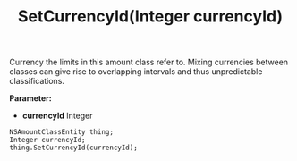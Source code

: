 ﻿---
uid: crmscript_ref_NSAmountClassEntity_SetCurrencyId
title: SetCurrencyId(Integer currencyId)
intellisense: NSAmountClassEntity.SetCurrencyId
keywords: NSAmountClassEntity, GetCurrencyId
so.topic: reference
---

Currency the limits in this amount class refer to. Mixing currencies between classes can give rise to overlapping intervals and thus unpredictable classifications.

**Parameter:** 
 - **currencyId** Integer

```crmscript
NSAmountClassEntity thing;
Integer currencyId;
thing.SetCurrencyId(currencyId);
```

